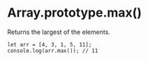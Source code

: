 # Array.prototype.max()

Returns the largest of the elements.

```
let arr = [4, 3, 1, 5, 11];
console.log(arr.max()); // 11
```
